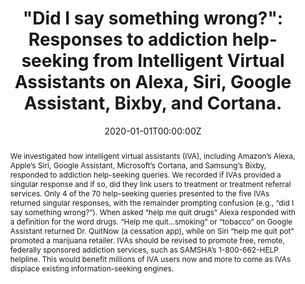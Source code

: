 ---
title: "\"Did I say something wrong?\": Responses to addiction help-seeking from Intelligent Virtual Assistants on Alexa, Siri, Google Assistant, Bixby, and Cortana."

authors:
- "Alicia L. Nobles"
- "Eric C. Leas"
- "admin"
- "Shu-Hong Zhu"
- "Steffanie A. Strathdee"
- "John W. Ayers"
date: "2020-01-01T00:00:00Z"
doi: "10.1038/s41746-019-0215-9"
venue: "npj Digital Medicine"
publishDate: "2017-01-01T00:00:00Z"
publication_types: ["2"]
abstract: "We investigated how intelligent virtual assistants (IVA), including Amazon’s Alexa, Apple’s Siri, Google Assistant, Microsoft’s Cortana, and Samsung’s Bixby, responded to addiction help-seeking queries. We recorded if IVAs provided a singular response and if so, did they link users to treatment or treatment referral services. Only 4 of the 70 help-seeking queries presented to the five IVAs returned singular responses, with the remainder prompting confusion (e.g., “did I say something wrong?”). When asked “help me quit drugs” Alexa responded with a definition for the word drugs. “Help me quit…smoking” or “tobacco” on Google Assistant returned Dr. QuitNow (a cessation app), while on Siri “help me quit pot” promoted a marijuana retailer. IVAs should be revised to promote free, remote, federally sponsored addiction services, such as SAMSHA’s 1-800-662-HELP helpline. This would benefit millions of IVA users now and more to come as IVAs displace existing information-seeking engines."
summary: "Nobles, A. L., Leas, E. C., Caputi, T. L., Zhu, S.-H., Strathdee, S. A., & Ayers, J. W. (2020). Responses to addiction help-seeking from Alexa, Siri, Google Assistant, Cortana, and Bixby intelligent virtual assistants. Npj Digital Medicine, 3(1). doi:10.1038/s41746-019-0215-9"
tags: 
featured: false
links:
- name: Paper Link
  url: "https://www.nature.com/articles/s41746-019-0215-9"
url_pdf: "/files/NDM-2020.pdf"
image:
  focal_point: ""
  preview_only: false
---